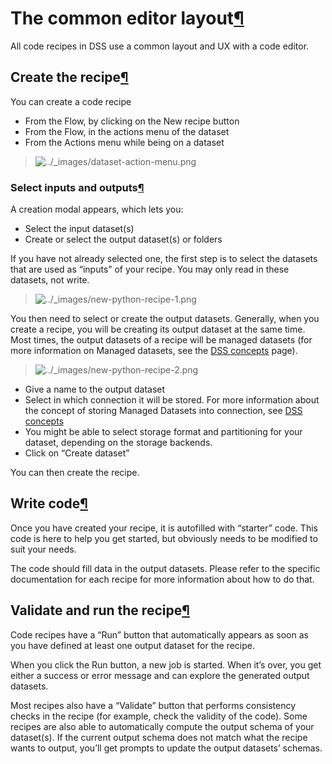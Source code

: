 The common editor layout[¶](#the-common-editor-layout "Permalink to this heading")
==================================================================================


All code recipes in DSS use a common layout and UX with a code editor.



Create the recipe[¶](#create-the-recipe "Permalink to this heading")
--------------------------------------------------------------------


You can create a code recipe


* From the Flow, by clicking on the New recipe button
* From the Flow, in the actions menu of the dataset
* From the Actions menu while being on a dataset



> ![../_images/dataset-action-menu.png](../_images/dataset-action-menu.png)



### Select inputs and outputs[¶](#select-inputs-and-outputs "Permalink to this heading")


A creation modal appears, which lets you:


* Select the input dataset(s)
* Create or select the output dataset(s) or folders


If you have not already selected one, the first step is to select the datasets that are used as “inputs” of your recipe. You may only read in these datasets, not write.



> ![../_images/new-python-recipe-1.png](../_images/new-python-recipe-1.png)


You then need to select or create the output datasets. Generally, when you create a recipe, you will be creating its output dataset at the same time. Most times, the output datasets of a recipe will be managed datasets (for more information on Managed datasets, see the [DSS concepts](../concepts/index.html) page).



> ![../_images/new-python-recipe-2.png](../_images/new-python-recipe-2.png)


* Give a name to the output dataset
* Select in which connection it will be stored. For more information about the concept of storing Managed Datasets into connection, see [DSS concepts](../concepts/index.html)
* You might be able to select storage format and partitioning for your dataset, depending on the storage backends.
* Click on “Create dataset”


You can then create the recipe.





Write code[¶](#write-code "Permalink to this heading")
------------------------------------------------------


Once you have created your recipe, it is autofilled with “starter” code. This code is here to help you get started, but obviously needs to be modified to suit your needs.


The code should fill data in the output datasets. Please refer to the specific documentation for each recipe for more information about how to do that.




Validate and run the recipe[¶](#validate-and-run-the-recipe "Permalink to this heading")
----------------------------------------------------------------------------------------


Code recipes have a “Run” button that automatically appears as soon as you have defined at least one output dataset for the recipe.


When you click the Run button, a new job is started. When it’s over, you get either a success or error message and can explore the generated output datasets.


Most recipes also have a “Validate” button that performs consistency checks in the recipe (for example, check the validity of the code). Some recipes are also able to automatically compute the output schema of your dataset(s). If the current output schema does not match what the recipe wants to output, you’ll get prompts to update the output datasets’ schemas.